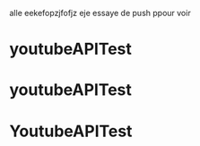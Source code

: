 alle eekefopzjfofjz
eje essaye de push ppour voir
# youtubeAPITest
# youtubeAPITest
# YoutubeAPITest
